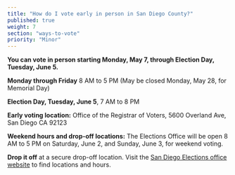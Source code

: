 ```yaml
---
title: "How do I vote early in person in San Diego County?"
published: true
weight: 7
section: "ways-to-vote"
priority: "Minor"
---
```


**You can vote in person starting Monday, May 7, through Election Day, Tuesday, June 5.**  

**Monday through Friday** 8 AM to 5 PM (May be closed Monday, May 28, for Memorial Day)  

**Election Day, Tuesday, June 5**, 7 AM to 8 PM  

**Early voting location:** Office of the Registrar of Voters, 5600 Overland Ave, San Diego CA 92123  

**Weekend hours and drop-off locations:** The Elections Office will be open 8 AM to 5 PM on Saturday, June 2, and Sunday, June 3, for weekend voting.  

**Drop it off** at a secure drop-off location. Visit the [San Diego Elections office website](http://www.sdvote.com/content/dam/rov/en/election/2018June/2869_Mail_Ballot_Drop_Off_Loc.pdf) to find locations and hours.